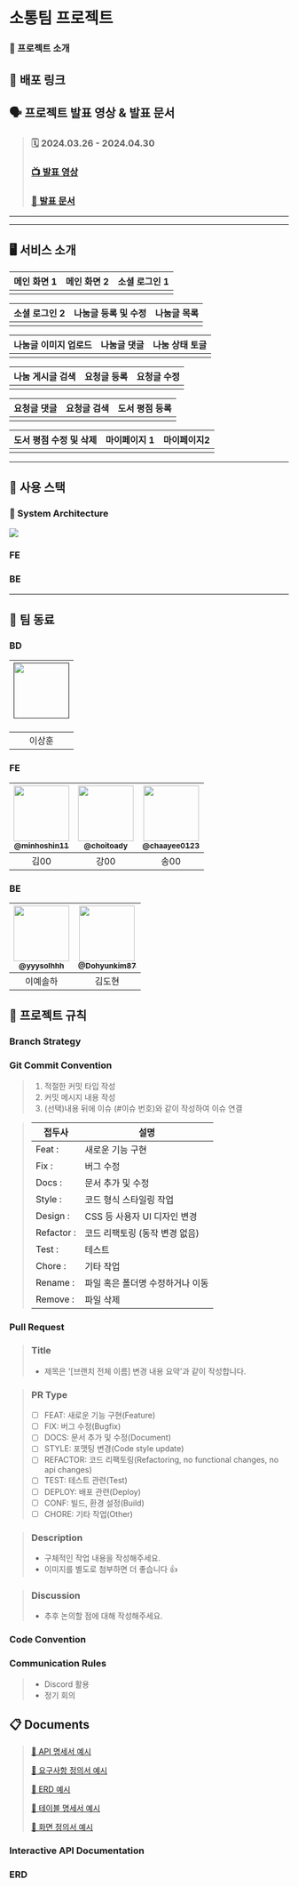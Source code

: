 # 소통팀 프로젝트

### 📖 프로젝트 소개

>

## :link: 배포 링크

>

## 🗣️ 프로젝트 발표 영상 & 발표 문서

> ### 🗓️ 2024.03.26 - 2024.04.30
>
> ### [📺 발표 영상]()
>
> ### [📑 발표 문서]()

---

---

## 🖥️ 서비스 소개

| 메인 화면 1 | 메인 화면 2 | 소셜 로그인 1 |
| :---------: | :---------: | :-----------: |
|             |             |               |

| 소셜 로그인 2 | 나눔글 등록 및 수정 | 나눔글 목록 |
| :-----------: | :-----------------: | :---------: |
|               |                     |             |

| 나눔글 이미지 업로드 | 나눔글 댓글 | 나눔 상태 토글 |
| :------------------: | :---------: | :------------: |
|                      |             |                |

| 나눔 게시글 검색 | 요청글 등록 | 요청글 수정 |
| :--------------: | :---------: | :---------: |
|                  |             |             |

| 요청글 댓글 | 요청글 검색 | 도서 평점 등록 |
| :---------: | :---------: | :------------: |
|             |             |                |

| 도서 평점 수정 및 삭제 | 마이페이지 1 | 마이페이지2 |
| :--------------------: | :----------: | :---------: |
|                        |              |             |

---

## 🧰 사용 스택

### :wrench: System Architecture

<img src="https://user-images.githubusercontent.com/90237119/215304129-d8006105-cf1c-49c7-a819-4f819dfac523.png"/>

### FE

<div align=center>
  <!-- <img src="https://img.shields.io/badge/html5-E34F26?style=for-the-badge&logo=html5&logoColor=white"> 
  <img src="https://img.shields.io/badge/css-1572B6?style=for-the-badge&logo=css3&logoColor=white"> 
  <img src="https://img.shields.io/badge/javascript-F7DF1E?style=for-the-badge&logo=javascript&logoColor=black"> 
  <br> -->

  <!-- <img src="https://img.shields.io/badge/react-00A8E1?style=for-the-badge&logo=react&logoColor=black"> 
  <img src="https://img.shields.io/badge/figma-EF2D5E?style=for-the-badge&logo=figma&logoColor=black">
  <img src="https://img.shields.io/badge/node.js-339933?style=for-the-badge&logo=Node.js&logoColor=white">
  <img src="https://img.shields.io/badge/prettier-FF4F8B?style=for-the-badge&logo=prettier&logoColor=white">
  <br> -->

  <!-- <img src="https://img.shields.io/badge/axios-6935D3?style=for-the-badge&logo=axios&logoColor=white">
  <img src="https://img.shields.io/badge/styled Components-E9568E?style=for-the-badge&logo=styledComponents&logoColor=white">
  <img src="https://img.shields.io/badge/redux toolkit-66459B?style=for-the-badge&logo=redux&logoColor=white">
  <img src="https://img.shields.io/badge/npm-ED1C24?style=for-the-badge&logo=npm&logoColor=white">
  
  <br> -->
</div>

### BE

<div align=center> 
  <!-- <img src="https://img.shields.io/badge/JAVA-007396?style=for-the-badge&logo=java&logoColor=white">
  <img src="https://img.shields.io/badge/mysql-4479A1?style=for-the-badge&logo=mysql&logoColor=white"> 
  <img src="https://img.shields.io/badge/redis-D0271D?style=for-the-badge&logo=redis&logoColor=white">
  <br> -->

  <!-- <img src="https://img.shields.io/badge/spring Boot-6DB33F?style=for-the-badge&logo=springBoot&logoColor=white">
  <img src="https://img.shields.io/badge/fly way-ED1C24?style=for-the-badge&logo=flyway&logoColor=white">
  <img src="https://img.shields.io/badge/linux-FCC624?style=for-the-badge&logo=linux&logoColor=black"> 
  <img src="https://img.shields.io/badge/amazonaws-232F3E?style=for-the-badge&logo=amazonaws&logoColor=white">
  <br> -->

  <!-- <img src="https://img.shields.io/badge/nginx-006272?style=for-the-badge&logo=nginx&logoColor=green">
  <img src="https://img.shields.io/badge/spring security-6DB33F?style=for-the-badge&logo=springSecurity&logoColor=white">
  <img src="https://img.shields.io/badge/query dsl-008FC7?style=for-the-badge&logo=queryDsl&logoColor=white">
  <br> -->
</div>

---

## :busts_in_silhouette: 팀 동료

### BD

| <a href=""><img src="https://avatars.githubusercontent.com/u/93540726?v=4" width=100px/><br/><sub><b></b></sub></a><br/> |
| :----------------------------------------------------------------------------------------------------------------------: |
|                                                          이상훈                                                          |

### FE

| <a href=https://github.com/minhoshin11><img src="https://avatars.githubusercontent.com/u/93540726?v=4" width=100px/><br/><sub><b>@minhoshin11</b></sub></a><br/> | <a href=https://github.com/choitoady><img src="https://avatars.githubusercontent.com/u/93540726?v=4" width=100px/><br/><sub><b>@choitoady</b></sub></a><br/> | <a href=https://github.com/chaayee0123><img src="https://avatars.githubusercontent.com/u/93540726?v=4" width=100px/><br/><sub><b>@chaayee0123</b></sub></a><br/> |
| :--------------------------------------------------------------------------------------------------------------------------------------------------------------: | :----------------------------------------------------------------------------------------------------------------------------------------------------------: | :--------------------------------------------------------------------------------------------------------------------------------------------------------------: |
|                                                                               김00                                                                               |                                                                             강00                                                                             |                                                                               송00                                                                               |

### BE

| <a href=https://github.com/yyysolhhh><img src="https://avatars.githubusercontent.com/u/85716720?v=4" width=100px/><br/><sub><b>@yyysolhhh</b></sub></a><br/> | <a href=https://github.com/Dohyunkim87><img src="https://avatars.githubusercontent.com/u/90237119?v=4" width=100px/><br/><sub><b>@Dohyunkim87</b></sub></a><br/> |
| :----------------------------------------------------------------------------------------------------------------------------------------------------------: | :--------------------------------------------------------------------------------------------------------------------------------------------------------------: |
|                                                                           이예솔하                                                                           |                                                                              김도현                                                                              |

## 📑 프로젝트 규칙

### Branch Strategy

<!--
> - main / dev 브랜치 기본 생성
> - main과 dev로 직접 push 제한
> - PR 전 최소 1인 이상 승인 필수
-->

### Git Commit Convention

> 1. 적절한 커밋 타입 작성
> 2. 커밋 메시지 내용 작성
> 3. (선택)내용 뒤에 이슈 (#이슈 번호)와 같이 작성하여 이슈 연결

> | 접두사     | 설명                             |
> | ---------- | -------------------------------- |
> | Feat :     | 새로운 기능 구현                 |
> | Fix :      | 버그 수정                        |
> | Docs :     | 문서 추가 및 수정                |
> | Style :    | 코드 형식 스타일링 작업          |
> | Design :   | CSS 등 사용자 UI 디자인 변경     |
> | Refactor : | 코드 리팩토링 (동작 변경 없음)   |
> | Test :     | 테스트                           |
> | Chore :    | 기타 작업                        |
> | Rename :   | 파일 혹은 폴더명 수정하거나 이동 |
> | Remove :   | 파일 삭제                        |

### Pull Request

> ### Title
>
> - 제목은 '[브랜치 전체 이름] 변경 내용 요약'과 같이 작성합니다.

> ### PR Type
>
> - [ ] FEAT: 새로운 기능 구현(Feature)
> - [ ] FIX: 버그 수정(Bugfix)
> - [ ] DOCS: 문서 추가 및 수정(Document)
> - [ ] STYLE: 포맷팅 변경(Code style update)
> - [ ] REFACTOR: 코드 리팩토링(Refactoring, no functional changes, no api changes)
> - [ ] TEST: 테스트 관련(Test)
> - [ ] DEPLOY: 배포 관련(Deploy)
> - [ ] CONF: 빌드, 환경 설정(Build)
> - [ ] CHORE: 기타 작업(Other)

> ### Description
>
> - 구체적인 작업 내용을 작성해주세요.
> - 이미지를 별도로 첨부하면 더 좋습니다 👍

> ### Discussion
>
> - 추후 논의할 점에 대해 작성해주세요.

### Code Convention

<!--
> BE
>
> - 패키지명 전체 소문자
> - 클래스명, 인터페이스명 CamelCase
> - 클래스 이름 명사 사용
> - 상수명 SNAKE_CASE
> - Controller, Service, Dto, Repository, mapper 앞에 접미사로 통일(ex. MemberController)
> - service 계층 메서드명 create, update, find, delete로 CRUD 통일(ex. createMember)
> - Test 클래스는 접미사로 Test 사용(ex. memberFindTest)

> FE
>
> - styled-Component 변수명 S + 변수명 (ex. Swrap)
> - styled-Component는 return문 위에 작성
> - 크게는 styled-Component, 그 안에서 className 사용
> - Event handler 사용 (ex. handle ~)
> - export방식 (ex. export default ~)
> - 화살표 함수 사용
-->

### Communication Rules

> - Discord 활용
> - 정기 회의

## :clipboard: Documents

> [📜 API 명세서 예시](https://docs.google.com/spreadsheets/d/1XODUQC8tFNQjoZS7I4rcyaQpin6WzuuruZIVmdMwmeU/edit#gid=0)
>
> [📜 요구사항 정의서 예시](https://docs.google.com/spreadsheets/d/1BaDEpeytl_rQ_vckIXGJtCL4NcmPvemCSnXJnhckzLU/edit?usp=sharing)
>
> [📜 ERD 예시](https://drive.google.com/file/d/1jvaFIwfOkKLRriFZxzOwJTE-FJ7H3IFe/view?usp=sharing)
>
> [📜 테이블 명세서 예시](https://docs.google.com/spreadsheets/d/13y8xi67UQYCzX1xgSORtlA1_vXRFq6OQuVDG2o7fhO0/edit#gid=0)
>
> [📜 화면 정의서 예시](https://docs.google.com/spreadsheets/d/1vud5xV8rB9Y6akOIma49hSzdZsoj8DVG0-fYE4NdP_g/edit?usp=sharing)

### Interactive API Documentation

### ERD


